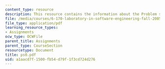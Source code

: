 ```yaml
---
content_type: resource
description: This resource contains the information about the Problem set.
file: /media/courses/6-170-laboratory-in-software-engineering-fall-2005/a1aacd7f1500fb54d79f1f3cd724d276_ps0.pdf
file_type: application/pdf
learning_resource_types:
- Assignments
ocw_type: OCWFile
parent_title: Assignments
parent_type: CourseSection
resourcetype: Document
title: ps0.pdf
uid: a1aacd7f-1500-fb54-d79f-1f3cd724d276
---
```

